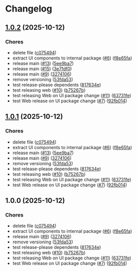 # Changelog

## [1.0.2](https://github.com/ramadantu/budget-app/compare/ui-v1.0.1...ui-v1.0.2) (2025-10-12)


### Chores

* delete file ([c075494](https://github.com/ramadantu/budget-app/commit/c0754944b1bb97ff127757ed4da4f3bc39300d6a))
* extract UI components to internal package ([#6](https://github.com/ramadantu/budget-app/issues/6)) ([f8e65fa](https://github.com/ramadantu/budget-app/commit/f8e65fa648ce7af2165a424f358a6f85a12d51bb))
* release main ([#13](https://github.com/ramadantu/budget-app/issues/13)) ([5ee9ba7](https://github.com/ramadantu/budget-app/commit/5ee9ba71f1319648ffae7f8270956af473a4353a))
* release main ([#15](https://github.com/ramadantu/budget-app/issues/15)) ([3e7fdf0](https://github.com/ramadantu/budget-app/commit/3e7fdf02ec32ec28a3d4aa12c881a36c7e3898b1))
* release main ([#9](https://github.com/ramadantu/budget-app/issues/9)) ([3274106](https://github.com/ramadantu/budget-app/commit/32741069bb48b49929b4f61eef70b7be0e0d648e))
* remove versioning ([53fda53](https://github.com/ramadantu/budget-app/commit/53fda53c4fa157251a3ef1cac0f131fa58cbb274))
* test release-please dependents ([817634e](https://github.com/ramadantu/budget-app/commit/817634e530423304bc0cbb6d36d772a02b5cda3f))
* test releasing web ([#10](https://github.com/ramadantu/budget-app/issues/10)) ([b75267b](https://github.com/ramadantu/budget-app/commit/b75267bb34873a6f59eaa97da2823a9b6af2a88b))
* test releasing Web on UI package change ([#11](https://github.com/ramadantu/budget-app/issues/11)) ([63731fe](https://github.com/ramadantu/budget-app/commit/63731fe53763effbc17a78379847a3d2438523ad))
* test Web release on UI package change ([#7](https://github.com/ramadantu/budget-app/issues/7)) ([92fb014](https://github.com/ramadantu/budget-app/commit/92fb0143438e928efe3fd9fd579013ff4963e8c6))

## [1.0.1](https://github.com/ramadantu/budget-app/compare/ui-v1.0.0...ui-v1.0.1) (2025-10-12)


### Chores

* delete file ([c075494](https://github.com/ramadantu/budget-app/commit/c0754944b1bb97ff127757ed4da4f3bc39300d6a))
* extract UI components to internal package ([#6](https://github.com/ramadantu/budget-app/issues/6)) ([f8e65fa](https://github.com/ramadantu/budget-app/commit/f8e65fa648ce7af2165a424f358a6f85a12d51bb))
* release main ([#13](https://github.com/ramadantu/budget-app/issues/13)) ([5ee9ba7](https://github.com/ramadantu/budget-app/commit/5ee9ba71f1319648ffae7f8270956af473a4353a))
* release main ([#9](https://github.com/ramadantu/budget-app/issues/9)) ([3274106](https://github.com/ramadantu/budget-app/commit/32741069bb48b49929b4f61eef70b7be0e0d648e))
* remove versioning ([53fda53](https://github.com/ramadantu/budget-app/commit/53fda53c4fa157251a3ef1cac0f131fa58cbb274))
* test release-please dependents ([817634e](https://github.com/ramadantu/budget-app/commit/817634e530423304bc0cbb6d36d772a02b5cda3f))
* test releasing web ([#10](https://github.com/ramadantu/budget-app/issues/10)) ([b75267b](https://github.com/ramadantu/budget-app/commit/b75267bb34873a6f59eaa97da2823a9b6af2a88b))
* test releasing Web on UI package change ([#11](https://github.com/ramadantu/budget-app/issues/11)) ([63731fe](https://github.com/ramadantu/budget-app/commit/63731fe53763effbc17a78379847a3d2438523ad))
* test Web release on UI package change ([#7](https://github.com/ramadantu/budget-app/issues/7)) ([92fb014](https://github.com/ramadantu/budget-app/commit/92fb0143438e928efe3fd9fd579013ff4963e8c6))

## 1.0.0 (2025-10-12)


### Chores

* delete file ([c075494](https://github.com/ramadantu/budget-app/commit/c0754944b1bb97ff127757ed4da4f3bc39300d6a))
* extract UI components to internal package ([#6](https://github.com/ramadantu/budget-app/issues/6)) ([f8e65fa](https://github.com/ramadantu/budget-app/commit/f8e65fa648ce7af2165a424f358a6f85a12d51bb))
* release main ([#9](https://github.com/ramadantu/budget-app/issues/9)) ([3274106](https://github.com/ramadantu/budget-app/commit/32741069bb48b49929b4f61eef70b7be0e0d648e))
* remove versioning ([53fda53](https://github.com/ramadantu/budget-app/commit/53fda53c4fa157251a3ef1cac0f131fa58cbb274))
* test release-please dependents ([817634e](https://github.com/ramadantu/budget-app/commit/817634e530423304bc0cbb6d36d772a02b5cda3f))
* test releasing web ([#10](https://github.com/ramadantu/budget-app/issues/10)) ([b75267b](https://github.com/ramadantu/budget-app/commit/b75267bb34873a6f59eaa97da2823a9b6af2a88b))
* test releasing Web on UI package change ([#11](https://github.com/ramadantu/budget-app/issues/11)) ([63731fe](https://github.com/ramadantu/budget-app/commit/63731fe53763effbc17a78379847a3d2438523ad))
* test Web release on UI package change ([#7](https://github.com/ramadantu/budget-app/issues/7)) ([92fb014](https://github.com/ramadantu/budget-app/commit/92fb0143438e928efe3fd9fd579013ff4963e8c6))
